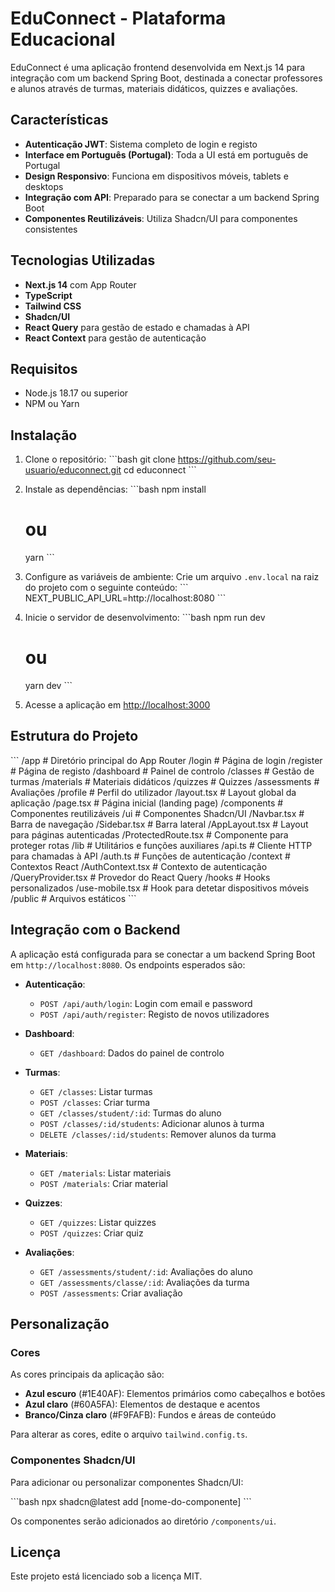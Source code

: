 # EduConnect - Plataforma Educacional

EduConnect é uma aplicação frontend desenvolvida em Next.js 14 para integração com um backend Spring Boot, destinada a conectar professores e alunos através de turmas, materiais didáticos, quizzes e avaliações.

## Características

- **Autenticação JWT**: Sistema completo de login e registo
- **Interface em Português (Portugal)**: Toda a UI está em português de Portugal
- **Design Responsivo**: Funciona em dispositivos móveis, tablets e desktops
- **Integração com API**: Preparado para se conectar a um backend Spring Boot
- **Componentes Reutilizáveis**: Utiliza Shadcn/UI para componentes consistentes

## Tecnologias Utilizadas

- **Next.js 14** com App Router
- **TypeScript**
- **Tailwind CSS**
- **Shadcn/UI**
- **React Query** para gestão de estado e chamadas à API
- **React Context** para gestão de autenticação

## Requisitos

- Node.js 18.17 ou superior
- NPM ou Yarn

## Instalação

1. Clone o repositório:
   \`\`\`bash
   git clone https://github.com/seu-usuario/educonnect.git
   cd educonnect
   \`\`\`

2. Instale as dependências:
   \`\`\`bash
   npm install
   # ou
   yarn
   \`\`\`

3. Configure as variáveis de ambiente:
   Crie um arquivo `.env.local` na raiz do projeto com o seguinte conteúdo:
   \`\`\`
   NEXT_PUBLIC_API_URL=http://localhost:8080
   \`\`\`

4. Inicie o servidor de desenvolvimento:
   \`\`\`bash
   npm run dev
   # ou
   yarn dev
   \`\`\`

5. Acesse a aplicação em [http://localhost:3000](http://localhost:3000)

## Estrutura do Projeto

\`\`\`
/app                    # Diretório principal do App Router
  /login                # Página de login
  /register             # Página de registo
  /dashboard            # Painel de controlo
  /classes              # Gestão de turmas
  /materials            # Materiais didáticos
  /quizzes              # Quizzes
  /assessments          # Avaliações
  /profile              # Perfil do utilizador
  /layout.tsx           # Layout global da aplicação
  /page.tsx             # Página inicial (landing page)
/components             # Componentes reutilizáveis
  /ui                   # Componentes Shadcn/UI
  /Navbar.tsx           # Barra de navegação
  /Sidebar.tsx          # Barra lateral
  /AppLayout.tsx        # Layout para páginas autenticadas
  /ProtectedRoute.tsx   # Componente para proteger rotas
/lib                    # Utilitários e funções auxiliares
  /api.ts               # Cliente HTTP para chamadas à API
  /auth.ts              # Funções de autenticação
  /context              # Contextos React
    /AuthContext.tsx    # Contexto de autenticação
    /QueryProvider.tsx  # Provedor do React Query
/hooks                  # Hooks personalizados
  /use-mobile.tsx       # Hook para detetar dispositivos móveis
/public                 # Arquivos estáticos
\`\`\`

## Integração com o Backend

A aplicação está configurada para se conectar a um backend Spring Boot em `http://localhost:8080`. Os endpoints esperados são:

- **Autenticação**:
  - `POST /api/auth/login`: Login com email e password
  - `POST /api/auth/register`: Registo de novos utilizadores

- **Dashboard**:
  - `GET /dashboard`: Dados do painel de controlo

- **Turmas**:
  - `GET /classes`: Listar turmas
  - `POST /classes`: Criar turma
  - `GET /classes/student/:id`: Turmas do aluno
  - `POST /classes/:id/students`: Adicionar alunos à turma
  - `DELETE /classes/:id/students`: Remover alunos da turma

- **Materiais**:
  - `GET /materials`: Listar materiais
  - `POST /materials`: Criar material

- **Quizzes**:
  - `GET /quizzes`: Listar quizzes
  - `POST /quizzes`: Criar quiz

- **Avaliações**:
  - `GET /assessments/student/:id`: Avaliações do aluno
  - `GET /assessments/classe/:id`: Avaliações da turma
  - `POST /assessments`: Criar avaliação

## Personalização

### Cores

As cores principais da aplicação são:
- **Azul escuro** (#1E40AF): Elementos primários como cabeçalhos e botões
- **Azul claro** (#60A5FA): Elementos de destaque e acentos
- **Branco/Cinza claro** (#F9FAFB): Fundos e áreas de conteúdo

Para alterar as cores, edite o arquivo `tailwind.config.ts`.

### Componentes Shadcn/UI

Para adicionar ou personalizar componentes Shadcn/UI:

\`\`\`bash
npx shadcn@latest add [nome-do-componente]
\`\`\`

Os componentes serão adicionados ao diretório `/components/ui`.

## Licença

Este projeto está licenciado sob a licença MIT.
